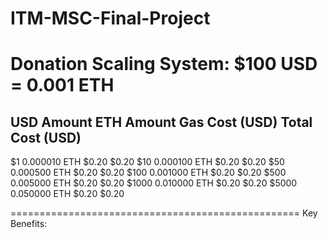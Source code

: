 # ITM-MSC-Final-Project

Donation Scaling System: $100 USD = 0.001 ETH
==================================================
USD Amount   ETH Amount      Gas Cost (USD)  Total Cost (USD)
--------------------------------------------------
$1           0.000010 ETH    $0.20         $0.20
$10          0.000100 ETH    $0.20         $0.20
$50          0.000500 ETH    $0.20         $0.20
$100         0.001000 ETH    $0.20         $0.20
$500         0.005000 ETH    $0.20         $0.20
$1000        0.010000 ETH    $0.20         $0.20
$5000        0.050000 ETH    $0.20         $0.20

==================================================
Key Benefits: